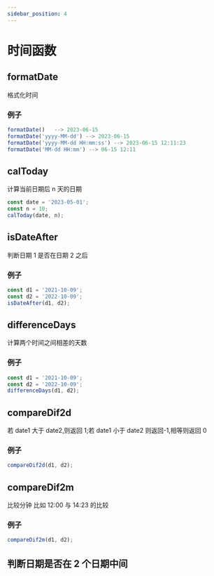 ```yaml
---
sidebar_position: 4
---
```


# 时间函数

## formatDate

格式化时间

### 例子

```js
formatDate()   --> 2023-06-15
formatDate('yyyy-MM-dd') --> 2023-06-15
formatDate('yyyy-MM-dd HH:mm:ss') --> 2023-06-15 12:11:23
formatDate('MM-dd HH:mm') --> 06-15 12:11
```

## calToday

计算当前日期后 n 天的日期

```js
const date = '2023-05-01';
const n = 10;
calToday(date, n);
```

## isDateAfter

判断日期 1 是否在日期 2 之后

### 例子

```jsx "
const d1 = '2021-10-09';
const d2 = '2022-10-09';
isDateAfter(d1, d2);
```

## differenceDays

计算两个时间之间相差的天数

### 例子

```jsx "
const d1 = '2021-10-09';
const d2 = '2022-10-09';
differenceDays(d1, d2);
```

## compareDif2d

若 date1 大于 date2,则返回 1;若 date1 小于 date2 则返回-1,相等则返回 0

### 例子

```jsx "
compareDif2d(d1, d2);
```

## compareDif2m

比较分钟 比如 12:00 与 14:23 的比较

### 例子

```jsx "
compareDif2m(d1, d2);
```

## 判断日期是否在 2 个日期中间
